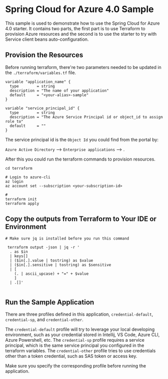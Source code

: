 # Spring Cloud for Azure 4.0 Sample
This sample is used to demonstrate how to use the Spring Cloud for Azure 4.0 starter. It contains two parts, the first part is to use Terraform to provision Azure resources and the second is to use the starter to try with Service client beans auto-configuration.

## Provision the Resources
Before running terraform, there're two parameters needed to be updated in the `./terraform/variables.tf` file. 

```hcl
variable "application_name" {
  type        = string
  description = "The name of your application"
  default     = "<your-alias>-sample"
}

variable "service_principal_id" {
  type        = string
  description = "The Azure Service Principal id or object_id to assign role to"
  default     = ""
}
```
The service principal id is the `Object Id` you could find from the portal by:

`Azure Active Directory` --> `Enterprise applications` --> .


After this you could run the terraform commands to provision resources.
```shell
cd terraform

# Login to azure-cli
az login
az account set --subscription <your-subscription-id>

# 
terraform init
terraform apply
```


## Copy the outputs from Terraform to Your IDE or Environment
```shell
# Make sure jq is installed before you run this command

 terraform output -json | jq -r '
  . as $in
  | keys[]
  | ($in[.].value | tostring) as $value
  | ($in[.].sensitive | tostring) as $sensitive
  | [
    (. | ascii_upcase) + "=" + $value
    ]
  | .[]'  
  
```
## Run the Sample Application
There are three profiles defined in this application, `credential-default`, `credential-sp`, and `credential-other`.

The `credential-default` profile will try to leverage your local developing environment, such as your credential stored in Intellij, VS Code, Azure CLI, Azure Powershell, etc.
The `credential-sp` profile requires a service principal, which is the same service principal you configured in the terraform variables.
The `credential-other` profile tries to use credentials other than a token credential, such as SAS token or access key.

Make sure you specify the corresponding profile before running the application.
